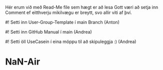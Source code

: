 Hér erum við með Read-Me file sem hægt er að lesa 
Gott væri að setja inn Comment ef eitthverju mikilvægu er breytt, svo allir viti af því.

#! Setti inn User-Group-Template í main Branch (Anton)

#! Setti inn GitHub Manual í main (Andrea)

#! Setti öll UseCasein í eina möppu til að skipuleggja :) (Andrea)

# NaN-Air
